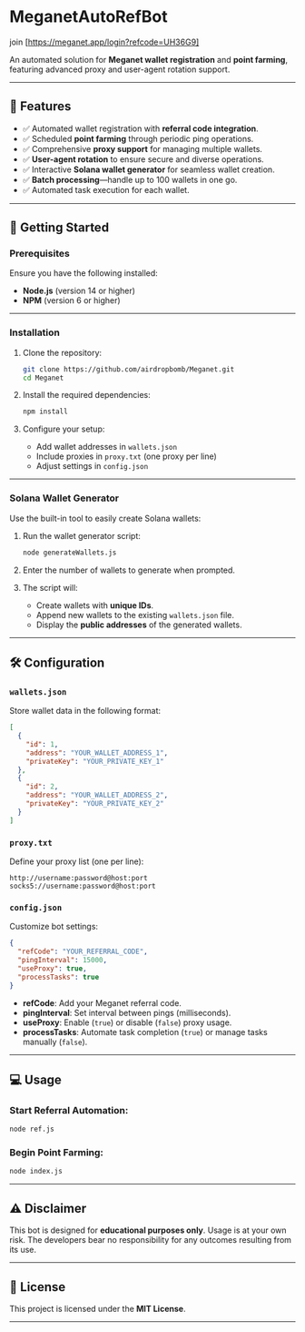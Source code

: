 # MeganetAutoRefBot

join [https://meganet.app/login?refcode=UH36G9]

An automated solution for **Meganet wallet registration** and **point farming**, featuring advanced proxy and user-agent rotation support.

---

## 🌟 Features

- ✅ Automated wallet registration with **referral code integration**.
- ✅ Scheduled **point farming** through periodic ping operations.
- ✅ Comprehensive **proxy support** for managing multiple wallets.
- ✅ **User-agent rotation** to ensure secure and diverse operations.
- ✅ Interactive **Solana wallet generator** for seamless wallet creation.
- ✅ **Batch processing**—handle up to 100 wallets in one go.
- ✅ Automated task execution for each wallet.

---

## 🚀 Getting Started

### Prerequisites

Ensure you have the following installed:
- **Node.js** (version 14 or higher)
- **NPM** (version 6 or higher)

---

### Installation

1. Clone the repository:
   ```bash
   git clone https://github.com/airdropbomb/Meganet.git
   cd Meganet
   ```

2. Install the required dependencies:
   ```bash
   npm install
   ```

3. Configure your setup:
   - Add wallet addresses in `wallets.json`
   - Include proxies in `proxy.txt` (one proxy per line)
   - Adjust settings in `config.json`

---

### Solana Wallet Generator

Use the built-in tool to easily create Solana wallets:

1. Run the wallet generator script:
   ```bash
   node generateWallets.js
   ```

2. Enter the number of wallets to generate when prompted.

3. The script will:
   - Create wallets with **unique IDs**.
   - Append new wallets to the existing `wallets.json` file.
   - Display the **public addresses** of the generated wallets.

---

## 🛠 Configuration

### `wallets.json`

Store wallet data in the following format:
```json
[
  {
    "id": 1,
    "address": "YOUR_WALLET_ADDRESS_1",
    "privateKey": "YOUR_PRIVATE_KEY_1"
  },
  {
    "id": 2,
    "address": "YOUR_WALLET_ADDRESS_2",
    "privateKey": "YOUR_PRIVATE_KEY_2"
  }
]
```

### `proxy.txt`

Define your proxy list (one per line):
```
http://username:password@host:port
socks5://username:password@host:port
```

### `config.json`

Customize bot settings:
```json
{
  "refCode": "YOUR_REFERRAL_CODE",
  "pingInterval": 15000,
  "useProxy": true,
  "processTasks": true
}
```
- **refCode**: Add your Meganet referral code.
- **pingInterval**: Set interval between pings (milliseconds).
- **useProxy**: Enable (`true`) or disable (`false`) proxy usage.
- **processTasks**: Automate task completion (`true`) or manage tasks manually (`false`).

---

## 💻 Usage

### Start Referral Automation:
```bash
node ref.js
```

### Begin Point Farming:
```bash
node index.js
```

---

## ⚠ Disclaimer

This bot is designed for **educational purposes only**. Usage is at your own risk. The developers bear no responsibility for any outcomes resulting from its use.

---

## 📜 License

This project is licensed under the **MIT License**.

---
